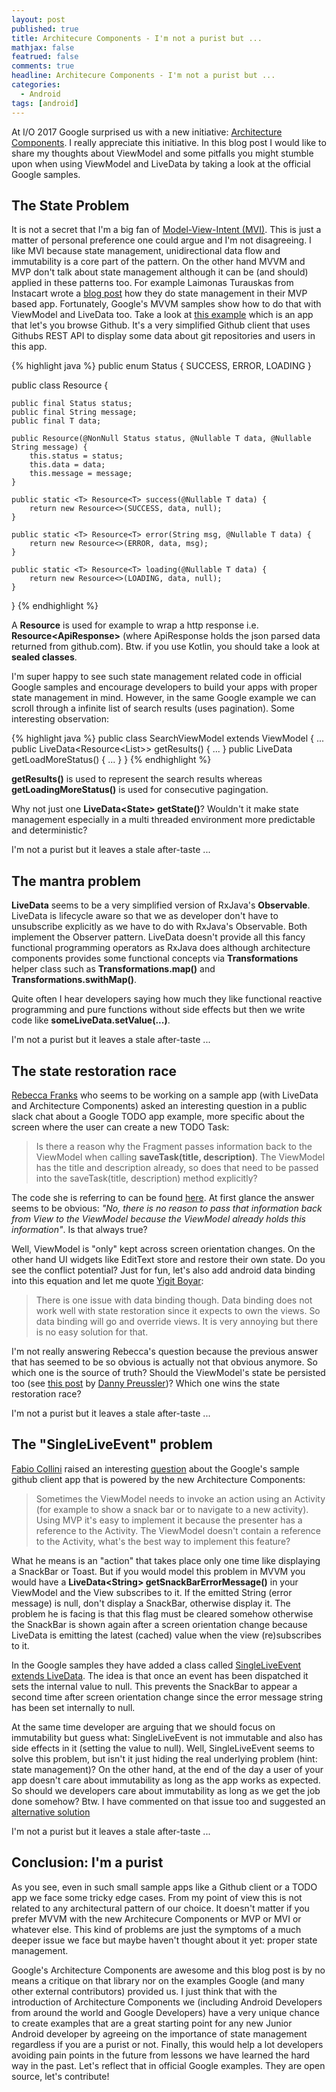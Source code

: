 ```yaml
---
layout: post
published: true
title: Architecure Components - I'm not a purist but ...
mathjax: false
featrued: false
comments: true
headline: Architecure Components - I'm not a purist but ...
categories:
  - Android
tags: [android]
---
```

At I/O 2017 Google surprised us with a new initiative: [Architecture Components](https://developer.android.com/topic/libraries/architecture/index.html). I really appreciate this initiative. In this blog post I would like to share my thoughts about ViewModel and some pitfalls you might stumble upon when using ViewModel and LiveData by taking a look at the official Google samples.

## The State Problem
It is not a secret that I'm a big fan of [Model-View-Intent (MVI)](http://hannesdorfmann.com/android/mosby3-mvi-1).
This is just a matter of personal preference one could argue and I'm not disagreeing.
I like MVI because state management, unidirectional data flow and immutability is a core part of the pattern.
On the other hand MVVM and MVP don't talk about state management although it can be (and should) applied in these patterns too.
For example Laimonas Turauskas from Instacart wrote a [blog post](https://tech.instacart.com/lce-modeling-data-loading-in-rxjava-b798ac98d80)
how they do state management in their MVP based app.
Fortunately, Google's MVVM samples show how to do that with ViewModel and LiveData too.
Take a look at [this example](https://github.com/googlesamples/android-architecture-components) which is an app that let's you browse Github. It's a very simplified Github client that uses Githubs REST API to display some data about git repositories and users in this app.

{% highlight java %}
public enum Status {
    SUCCESS,
    ERROR,
    LOADING
}

public class Resource<T> {

    public final Status status;
    public final String message;
    public final T data;

    public Resource(@NonNull Status status, @Nullable T data, @Nullable String message) {
        this.status = status;
        this.data = data;
        this.message = message;
    }

    public static <T> Resource<T> success(@Nullable T data) {
        return new Resource<>(SUCCESS, data, null);
    }

    public static <T> Resource<T> error(String msg, @Nullable T data) {
        return new Resource<>(ERROR, data, msg);
    }

    public static <T> Resource<T> loading(@Nullable T data) {
        return new Resource<>(LOADING, data, null);
    }
}
{% endhighlight %}

A **Resource** is used for example to wrap a http response i.e. **Resource&lt;ApiResponse&gt;** (where ApiResponse holds the json parsed data returned from github.com). Btw. if you use Kotlin, you should take a look at **sealed classes**.

I'm super happy to see such state management related code in official Google samples and
encourage developers to build your apps with proper state management in mind.
However, in the same Google example we can scroll through a infinite list of search results (uses pagination). Some interesting observation:

{% highlight java %}
public class SearchViewModel extends ViewModel {
  ...
  public LiveData<Resource<List<Repo>>> getResults() { ... }
  public LiveData<LoadMoreState> getLoadMoreStatus() { ... }
}
{% endhighlight %}

**getResults()** is used to represent the search results whereas **getLoadingMoreStatus()** is used for consecutive pagingation.

Why not just one **LiveData&lt;State&gt; getState()**? Wouldn't it make state management especially in a multi threaded environment more predictable and deterministic?

I'm not a purist but it leaves a stale after-taste ...

## The mantra problem
**LiveData** seems to be a very simplified version of RxJava's **Observable**.
LiveData is lifecycle aware so that we as developer don't have to unsubscribe explicitly as we have to do with RxJava's Observable. Both implement the Observer pattern.
LiveData doesn't provide all this fancy functional programming operators as RxJava does although architecture components provides some functional concepts via **Transformations** helper class such as **Transformations.map()** and **Transformations.swithMap()**.

Quite often I hear developers saying how much they like functional reactive programming and pure functions without side effects but then we write code like **someLiveData.setValue(...)**.

I'm not a purist but it leaves a stale after-taste ...

## The state restoration race
[Rebecca Franks](https://twitter.com/riggaroo) who seems to be working on a sample app
(with LiveData and Architecture Components) asked an interesting question in a public slack chat about a Google TODO app example, more specific about the screen where the user can create a new TODO Task:  

> Is there a reason why the Fragment passes information back to the ViewModel when calling **saveTask(title, description)**. The ViewModel has the title and description already, so does that need to be passed into the saveTask(title, description) method explicitly?

The code she is referring to can be found [here](https://github.com/googlesamples/android-architecture/blob/dev-todo-mvvm-live/todoapp/app/src/main/java/com/example/android/architecture/blueprints/todoapp/addedittask/AddEditTaskFragment.java#L111).
At first glance the answer seems to be obvious: _"No, there is no reason to pass that information back from View to the ViewModel because the ViewModel already holds this information"_.
Is that always true?

Well, ViewModel is "only" kept across screen orientation changes.
On the other hand UI widgets like EditText store and restore their own state.
Do you see the conflict potential?
Just for fun, let's also add android data binding into this equation and let me quote [Yigit Boyar](https://twitter.com/yigitboyar):

> There is one issue with data binding though. Data binding does not work well with state restoration since it expects to own the views. So data binding will go and override views. It is very annoying but there is no easy solution for that.

I'm not really answering  Rebecca's question because the previous answer that has seemed to be so obvious is actually not that obvious anymore. So which one is the source of truth? Should the ViewModel's state be persisted too (see [this post](https://proandroiddev.com/customizing-the-new-viewmodel-cf28b8a7c5fc) by [Danny Preussler](https://twitter.com/PreusslerBerlin))? Which one wins the state restoration race?

I'm not a purist but it leaves a stale after-taste ...

## The "SingleLiveEvent" problem
[Fabio Collini](https://twitter.com/fabiocollini) raised an interesting [question](https://github.com/googlesamples/android-architecture-components/issues/63) about the Google's sample github client app that is powered by the new Architecture Components:

> Sometimes the ViewModel needs to invoke an action using an Activity (for example to show a snack bar or to navigate to a new activity). Using MVP it's easy to implement it because the presenter has a reference to the Activity. The ViewModel doesn't contain a reference to the Activity, what's the best way to implement this feature?

What he means is an "action" that takes place only one time like displaying a SnackBar or Toast.
But if you would model this problem in MVVM you would have a **LiveData&lt;String&gt; getSnackBarErrorMessage()**  in your ViewModel and the View subscribes to it.
If the emitted String (error message) is null, don't display a SnackBar, otherwise display it.
The problem he is facing is that this flag must be cleared somehow
otherwise the SnackBar is shown again after a screen orientation change because LiveData is emitting the latest (cached) value when the view (re)subscribes to it.

In the Google samples they have added a class called [SingleLiveEvent extends LiveData](https://github.com/googlesamples/android-architecture/blob/dev-todo-mvvm-live/todoapp/app/src/main/java/com/example/android/architecture/blueprints/todoapp/SingleLiveEvent.java).
The idea is that once an event has been dispatched it sets the internal value to null.
This prevents the SnackBar to appear a second time after screen orientation change since the error message string has been set internally to null.

At the same time developer are arguing that we should focus on immutability but guess what:
SingleLiveEvent is not immutable and also has side effects in it (setting the value to null).
Well, SingleLiveEvent seems to solve this problem, but isn't it just hiding the real underlying problem (hint: state management)?
On the other hand, at the end of the day a user of your app doesn't care about immutability as long as the app works as expected. So should we developers care about immutability as long as we get the job done somehow?
Btw. I have commented on that issue too and suggested an [alternative solution](https://github.com/googlesamples/android-architecture-components/issues/63#issuecomment-310422475)

I'm not a purist but it leaves a stale after-taste ...


## Conclusion: I'm a purist
As you see, even in such small sample apps like a Github client or a TODO app we face some tricky edge cases.
From my point of view this is not related to any architectural pattern of our choice.
It doesn't matter if you prefer MVVM with the new Architecure Components or MVP or MVI or whatever else.
This kind of problems are just the symptoms of a much deeper issue we face but maybe haven't thought about it yet: proper state management.

Google's Architecture Components are awesome and this blog post is by no means a critique on that library nor on the examples Google (and many other external contributors) provided us.
I just think that with the introduction of Architecture Components we (including Android Developers from around the world and Google Developers) have a very unique chance
to create examples that are a great starting point for any new Junior Android developer by agreeing on the importance of state management regardless if you are a purist or not.
Finally, this would help a lot developers avoiding pain points in the future from lessons we have learned the hard way in the past. Let's reflect that in official Google examples. They are open source, let's contribute!
